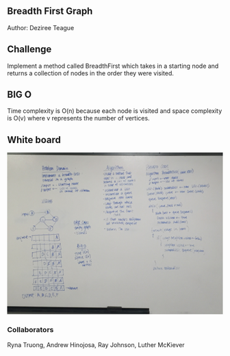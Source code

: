 ## Breadth First Graph

Author: Deziree Teague 

## Challenge

Implement a method called BreadthFirst which takes in a starting node and returns a collection of nodes in the order they were visited.

## BIG O

Time complexity is O(n) because each node is visited and space complexity is O(v) where v represents the number of vertices.

## White board 

![breadth first graph](https://github.com/dezteague/data-structures-and-algorithms/blob/master/Assets/breathfirstgraph.jpg)

### Collaborators

Ryna Truong, Andrew Hinojosa, Ray Johnson, Luther McKiever
